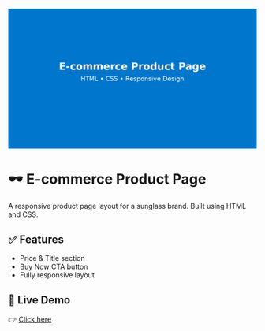 ![Preview](https://raw.githubusercontent.com/iamimranshaikh/sunglass-ecommerce-demo/main/e-commerce_product_page_preview.png)

# 🕶️ E-commerce Product Page

A responsive product page layout for a sunglass brand. Built using HTML and CSS.

## ✅ Features
- Price & Title section
- Buy Now CTA button
- Fully responsive layout

## 🚀 Live Demo
👉 [Click here](https://iamimranshaikh.github.io/sunglass-ecommerce-demo/)
